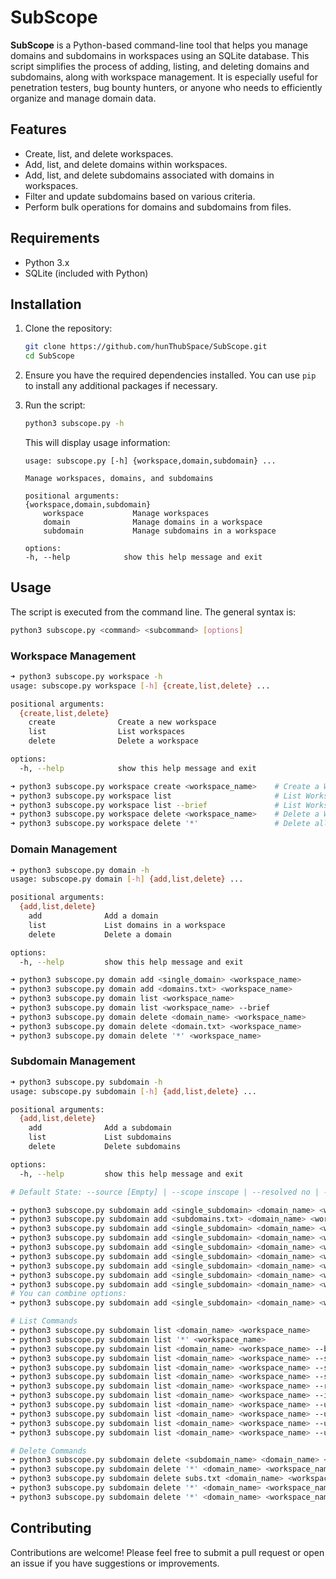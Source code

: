 # SubScope

**SubScope** is a Python-based command-line tool that helps you manage domains and subdomains in workspaces using an SQLite database. This script simplifies the process of adding, listing, and deleting domains and subdomains, along with workspace management. It is especially useful for penetration testers, bug bounty hunters, or anyone who needs to efficiently organize and manage domain data.

## Features

- Create, list, and delete workspaces.
- Add, list, and delete domains within workspaces.
- Add, list, and delete subdomains associated with domains in workspaces.
- Filter and update subdomains based on various criteria.
- Perform bulk operations for domains and subdomains from files.

## Requirements

- Python 3.x
- SQLite (included with Python)

## Installation

1. Clone the repository:

   ```bash
   git clone https://github.com/hunThubSpace/SubScope.git
   cd SubScope
   ```

2. Ensure you have the required dependencies installed. You can use `pip` to install any additional packages if necessary.

3. Run the script:

    ```bash
    python3 subscope.py -h
    ```

    This will display usage information:

    ```
    usage: subscope.py [-h] {workspace,domain,subdomain} ...
    
    Manage workspaces, domains, and subdomains
    
    positional arguments:
    {workspace,domain,subdomain}
        workspace           Manage workspaces
        domain              Manage domains in a workspace
        subdomain           Manage subdomains in a workspace
    
    options:
    -h, --help            show this help message and exit
    ```

## Usage

The script is executed from the command line. The general syntax is:

```bash
python3 subscope.py <command> <subcommand> [options]
```

### Workspace Management

```bash
➜ python3 subscope.py workspace -h
usage: subscope.py workspace [-h] {create,list,delete} ...

positional arguments:
  {create,list,delete}
    create              Create a new workspace
    list                List workspaces
    delete              Delete a workspace

options:
  -h, --help            show this help message and exit

➜ python3 subscope.py workspace create <workspace_name>    # Create a Workspace (e.g., tesla, hackerone)
➜ python3 subscope.py workspace list                       # List Workspaces | JSON with workspace_name and create_at timestamp
➜ python3 subscope.py workspace list --brief               # List Workspaces | TXT, Only display the workspace names
➜ python3 subscope.py workspace delete <workspace_name>    # Delete a Workspace
➜ python3 subscope.py workspace delete '*'                 # Delete all workspaces (Flush Database)
```

### Domain Management

```bash
➜ python3 subscope.py domain -h
usage: subscope.py domain [-h] {add,list,delete} ...

positional arguments:
  {add,list,delete}
    add              Add a domain
    list             List domains in a workspace
    delete           Delete a domain

options:
  -h, --help         show this help message and exit

➜ python3 subscope.py domain add <single_domain> <workspace_name>      # Add a single domain to a Workspace (e.g., tesla.com)
➜ python3 subscope.py domain add <domains.txt> <workspace_name>        # Add bulk domains via file to a Workspace (each domain in a separate line)
➜ python3 subscope.py domain list <workspace_name>                     # List Domains in a Workspace | JSON with domain_name and create_at timestamp
➜ python3 subscope.py domain list <workspace_name> --brief             # List Domains in a Workspace | TXT, Only display the domain names
➜ python3 subscope.py domain delete <domain_name> <workspace_name>     # Delete a Domain from a Workspace
➜ python3 subscope.py domain delete <domain.txt> <workspace_name>      # Delete a Domain from a Workspace
➜ python3 subscope.py domain delete '*' <workspace_name>               # Delete all Domains from a Workspace
```

### Subdomain Management

```bash
➜ python3 subscope.py subdomain -h
usage: subscope.py subdomain [-h] {add,list,delete} ...

positional arguments:
  {add,list,delete}
    add              Add a subdomain
    list             List subdomains
    delete           Delete subdomains

options:
  -h, --help         show this help message and exit

# Default State: --source [Empty] | --scope inscope | --resolved no | --ip none | --cdn no | --cdn_name none

➜ python3 subscope.py subdomain add <single_subdomain> <domain_name> <workspace_name>                                  # Add a Subdomain to a Domain (Default State)
➜ python3 subscope.py subdomain add <subdomains.txt> <domain_name> <workspace_name>                                    # Add bulk subdomains via file to a domain (Default State)
➜ python3 subscope.py subdomain add <single_subdomain> <domain_name> <workspace_name> --source <source>                # Add a subdomain with a source (e.g., crtsh, subfinder)
➜ python3 subscope.py subdomain add <single_subdomain> <domain_name> <workspace_name> --source <source1 source2>       # Add a subdomain with multiple sources (space-separated)
➜ python3 subscope.py subdomain add <single_subdomain> <domain_name> <workspace_name> --scope <inscope|outscope>       # Add a subdomain with a scope
➜ python3 subscope.py subdomain add <single_subdomain> <domain_name> <workspace_name> --resolved <yes|no>              # Add a subdomain with a resolved status
➜ python3 subscope.py subdomain add <single_subdomain> <domain_name> <workspace_name> --ip <IP_Address>                # Add a subdomain with an IP address
➜ python3 subscope.py subdomain add <single_subdomain> <domain_name> <workspace_name> --cdn <yes|no>                   # Add a subdomain with a CDN status
➜ python3 subscope.py subdomain add <single_subdomain> <domain_name> <workspace_name> --cdn_name <CDN_Name>            # Add a subdomain with a CDN name (e.g., CloudFlare)
# You can combine options:
➜ python3 subscope.py subdomain add <single_subdomain> <domain_name> <workspace_name> --source dns4char --resolved yes --ip 10.34.110.54

# List Commands
➜ python3 subscope.py subdomain list <domain_name> <workspace_name>                                                  # List Subdomains of a Domain | JSON
➜ python3 subscope.py subdomain list '*' <workspace_name>                                                            # List all Subdomains in a Workspace | JSON
➜ python3 subscope.py subdomain list <domain_name> <workspace_name> --brief                                          # List Subdomains of a Domain | TXT, Only display the subdomains
➜ python3 subscope.py subdomain list <domain_name> <workspace_name> --source crtsh                                   # List Subdomains of a Domain for crtsh source | JSON
➜ python3 subscope.py subdomain list <domain_name> <workspace_name> --source crtsh --source-only                     # List Subdomains of a Domain for crtsh source (exclusively) | JSON
➜ python3 subscope.py subdomain list <domain_name> <workspace_name> --source crtsh --source-only --brief             # List Subdomains of a Domain for crtsh source (exclusively) | TXT
➜ python3 subscope.py subdomain list <domain_name> <workspace_name> --resolved yes --cdn_name akamai                 # List resolved subdomains of a Domain with akamai CDN | JSON
➜ python3 subscope.py subdomain list <domain_name> <workspace_name> --ip 10.2.1.4                                    # List resolved subdomains of a Domain with 10.2.1.4 in IP | JSON
➜ python3 subscope.py subdomain list <domain_name> <workspace_name> --update_time 2024                               # List subdomains of a Domain updated in year 2024 | JSON
➜ python3 subscope.py subdomain list <domain_name> <workspace_name> --update_time 2024-09                            # List subdomains of a Domain updated from 2024-09-00-00:00:00 to 2024-12-31-23:59:59 | JSON
➜ python3 subscope.py subdomain list <domain_name> <workspace_name> --update_time 2024-09-10-12                      # List subdomains of a Domain updated from 2024-09-10-12:00:00 to 2024-09-10-12:59:59 | JSON
➜ python3 subscope.py subdomain list <domain_name> <workspace_name> --update_time 2024-09-10,2024-12-10              # List subdomains of a Domain updated from 2024-09-10-00:00:00 to 2024-09-12-23:59:59 | JSON

# Delete Commands
➜ python3 subscope.py subdomain delete <subdomain_name> <domain_name> <workspace_name>              # Delete a subdomain
➜ python3 subscope.py subdomain delete '*' <domain_name> <workspace_name>                           # Delete all subdomains of a domain
➜ python3 subscope.py subdomain delete subs.txt <domain_name> <workspace_name>                      # Delete subdomains of a domain from a file
➜ python3 subscope.py subdomain delete '*' <domain_name> <workspace_name> --scope outscope          # Delete all outscope subdomains of a domain
➜ python3 subscope.py subdomain delete '*' <domain_name> <workspace_name> --resolved no             # Delete all unresolved subdomains of a domain
```

## Contributing

Contributions are welcome! Please feel free to submit a pull request or open an issue if you have suggestions or improvements.
